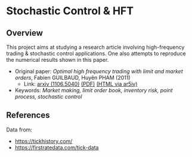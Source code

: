 # Stochastic Control & HFT



## Overview

This project aims at studying a research article involving high-frequency trading & stochastic control applications. One also attempts to reproduce the numerical results shown in this paper.


- Original paper: *Optimal high frequency trading with limit and market orders*, Fabien GUILBAUD, Huyên PHAM (2011)
    - Link: [arxiv (1106.5040)](https://arxiv.org/abs/1106.5040) [(PDF)](https://arxiv.org/pdf/1106.5040.pdf) [(HTML via ar5iv)](https://ar5iv.labs.arxiv.org/html/1106.5040)
- Keywords: *Market making, limit order book, inventory risk, point process, stochastic control*

## References

Data from:
- https://tickhistory.com/
- https://firstratedata.com/tick-data

